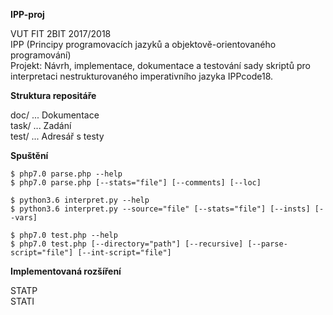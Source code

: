 **IPP-proj**  

VUT FIT 2BIT 2017/2018  
IPP (Principy programovacích jazyků a objektově-orientovaného programování)  
Projekt: Návrh, implementace, dokumentace a testování sady skriptů pro interpretaci nestrukturovaného imperativního jazyka IPPcode18.  

**Struktura repositáře**  

doc/  ... Dokumentace  
task/ ... Zadání  
test/ ... Adresář s testy

**Spuštění**  

	$ php7.0 parse.php --help
	$ php7.0 parse.php [--stats="file"] [--comments] [--loc]

	$ python3.6 interpret.py --help
	$ python3.6 interpret.py --source="file" [--stats="file"] [--insts] [--vars]

	$ php7.0 test.php --help
	$ php7.0 test.php [--directory="path"] [--recursive] [--parse-script="file"] [--int-script="file"]

**Implementovaná rozšíření**  

STATP  
STATI

